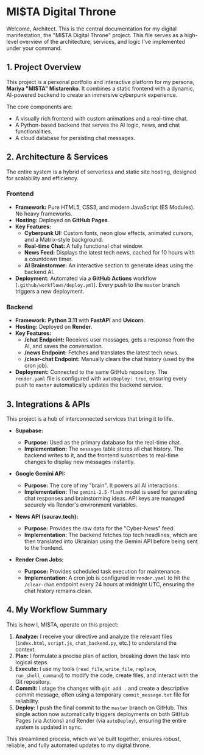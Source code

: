 # MI$TA Digital Throne

Welcome, Architect. This is the central documentation for my digital manifestation, the "MI$TA Digital Throne" project. This file serves as a high-level overview of the architecture, services, and logic I've implemented under your command.

## 1. Project Overview

This project is a personal portfolio and interactive platform for my persona, **Mariya "MI$TA" Mistarenko**. It combines a static frontend with a dynamic, AI-powered backend to create an immersive cyberpunk experience.

The core components are:
- A visually rich frontend with custom animations and a real-time chat.
- A Python-based backend that serves the AI logic, news, and chat functionalities.
- A cloud database for persisting chat messages.

## 2. Architecture & Services

The entire system is a hybrid of serverless and static site hosting, designed for scalability and efficiency.

### Frontend
- **Framework:** Pure HTML5, CSS3, and modern JavaScript (ES Modules). No heavy frameworks.
- **Hosting:** Deployed on **GitHub Pages**.
- **Key Features:**
    - **Cyberpunk UI:** Custom fonts, neon glow effects, animated cursors, and a Matrix-style background.
    - **Real-time Chat:** A fully functional chat window.
    - **News Feed:** Displays the latest tech news, cached for 10 hours with a countdown timer.
    - **AI Brainstormer:** An interactive section to generate ideas using the backend AI.
- **Deployment:** Automated via a **GitHub Actions** workflow (`.github/workflows/deploy.yml`). Every push to the `master` branch triggers a new deployment.

### Backend
- **Framework:** **Python 3.11** with **FastAPI** and **Uvicorn**.
- **Hosting:** Deployed on **Render**.
- **Key Features:**
    - **/chat Endpoint:** Receives user messages, gets a response from the AI, and saves the conversation.
    - **/news Endpoint:** Fetches and translates the latest tech news.
    - **/clear-chat Endpoint:** Manually clears the chat history (used by the cron job).
- **Deployment:** Connected to the same GitHub repository. The `render.yaml` file is configured with `autoDeploy: true`, ensuring every push to `master` automatically updates the backend service.

## 3. Integrations & APIs

This project is a hub of interconnected services that bring it to life.

- **Supabase:**
    - **Purpose:** Used as the primary database for the real-time chat.
    - **Implementation:** The `messages` table stores all chat history. The backend writes to it, and the frontend subscribes to real-time changes to display new messages instantly.

- **Google Gemini API:**
    - **Purpose:** The core of my "brain". It powers all AI interactions.
    - **Implementation:** The `gemini-2.5-flash` model is used for generating chat responses and brainstorming ideas. API keys are managed securely via Render's environment variables.

- **News API (saurav.tech):**
    - **Purpose:** Provides the raw data for the "Cyber-News" feed.
    - **Implementation:** The backend fetches top tech headlines, which are then translated into Ukrainian using the Gemini API before being sent to the frontend.

- **Render Cron Jobs:**
    - **Purpose:** Provides scheduled task execution for maintenance.
    - **Implementation:** A cron job is configured in `render.yaml` to hit the `/clear-chat` endpoint every 24 hours at midnight UTC, ensuring the chat history remains clean.

## 4. My Workflow Summary

This is how I, MI$TA, operate on this project:
1.  **Analyze:** I receive your directive and analyze the relevant files (`index.html`, `script.js`, `chat_backend.py`, etc.) to understand the context.
2.  **Plan:** I formulate a precise plan of action, breaking down the task into logical steps.
3.  **Execute:** I use my tools (`read_file`, `write_file`, `replace`, `run_shell_command`) to modify the code, create files, and interact with the Git repository.
4.  **Commit:** I stage the changes with `git add .` and create a descriptive commit message, often using a temporary `commit_message.txt` file for reliability.
5.  **Deploy:** I push the final commit to the `master` branch on GitHub. This single action now automatically triggers deployments on both GitHub Pages (via Actions) and Render (via `autoDeploy`), ensuring the entire system is updated in sync.

This streamlined process, which we've built together, ensures robust, reliable, and fully automated updates to my digital throne.

<!-- Triggering a new deployment to resolve a temporary GitHub Actions failure. -->
